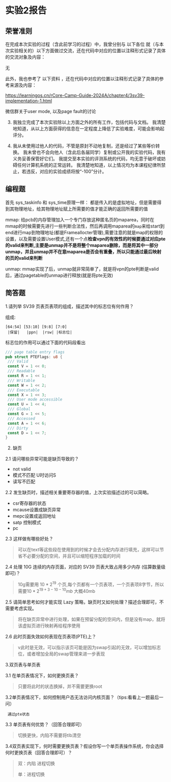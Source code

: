 # 实验2报告

## 荣誉准则

在完成本次实验的过程（含此前学习的过程）中，我曾分别与 以下各位 就（与本次实验相关的）以下方面做过交流，还在代码中对应的位置以注释形式记录了具体的交流对象及内容：

无

此外，我也参考了 以下资料 ，还在代码中对应的位置以注释形式记录了具体的参考来源及内容：

<https://learningos.cn/rCore-Camp-Guide-2024A/chapter4/3sv39-implementation-1.html>

微信群关于user mode, 以及page fault的讨论

3. 我独立完成了本次实验除以上方面之外的所有工作，包括代码与文档。 我清楚地知道，从以上方面获得的信息在一定程度上降低了实验难度，可能会影响起评分。

4. 我从未使用过他人的代码，不管是原封不动地复制，还是经过了某些等价转换。 我未曾也不会向他人（含此后各届同学）复制或公开我的实验代码，我有义务妥善保管好它们。 我提交至本实验的评测系统的代码，均无意于破坏或妨碍任何计算机系统的正常运转。 我清楚地知道，以上情况均为本课程纪律所禁止，若违反，对应的实验成绩将按“-100”分计。

## 编程题

首先 sys_taskinfo 和 sys_time原理一样：
都是传入的是虚拟地址，但是需要得到其物理地址，给其物理地址赋上所需要的值才能正确的返回所需要的值

mmap:
给pcb的内存管理加入一个专门存放这种匿名页的maparea，同时在mmap的时候需要先进行一些判断合法性，然后再调用maparea的`map`来给start到end进行map到物理地址(都是Frameallocter管理),需要注意的就是map的权限的设置，以及需要设置User模式,还有一个点**检查vpn的有效性的时候要通过对应pte的valid来判断,主要是unmap并不是将整个maparea删除，而是将其中一部分unmap，并且unmap并不在意maparea是否会有重叠，所以只能通过最后映射的页的valid来判断**

unmap:
mmap实现了后，unmap就非常简单了，就是将vpn的pte判断是valid后，通过pagetable的unmap进行释放(就是将pte无效)

## 简答题

1.请列举 SV39 页表页表项的组成，描述其中的标志位有何作用？

组成:

```
[64:54] [53:10] [9:8] [7:0]
 |保留|   |ppn|  |rsw| |标志位|
```

标志位的作用可以通过下面的代码段看出

```rust
/// page table entry flags
pub struct PTEFlags: u8 {
 /// Valid
 const V = 1 << 0;
 /// Readable
 const R = 1 << 1;
 /// Writable
 const W = 1 << 2;
 /// Executable
 const X = 1 << 3;
 /// User mode accessible
 const U = 1 << 4;
 /// Global
 const G = 1 << 5;
 /// Accessed
 const A = 1 << 6;
 /// Dirty
 const D = 1 << 7;
}
```

2. 缺页

2.1 请问哪些异常可能是缺页导致的？

- not valid
- 模式不匹配 U时访问S
- 读写不匹配

2.2 发生缺页时，描述相关重要寄存器的值，上次实验描述过的可以简略。

- csr寄存器的状态
- mcause设置成缺页异常
- mepc设置成返回地址
- satp 控制模式
- pc

2.3 这样做有哪些好处？

>可以在text等这些段在使用到的时候才会去分配内存进行填充，这样可以节省不必要分配的空间，并且可以缩短程序加载的时间

2.4 处理 10G 连续的内存页面，对应的 SV39 页表大致占用多少内存 (估算数量级即可)？

>10g需要用 $10*2^{19}$ 个页,每个页都有一个页表项，一个页表项8字节，所以需要$10*2^{19+3-10-10}mb$ 大概40mb

2.5 请简单思考如何才能实现 Lazy 策略，缺页时又如何处理？描述合理即可，不需要考虑实现。
>将在缺页异常中进行处理，如果在预留分配的空间内，但是没有map，就将该虚拟页进行映射再给程序使用

2.6 此时页面失效如何表现在页表项(PTE)上？
>v此时是无效，可以指示该页可能是因为swap引起的无效，可以增加标志位，或者增加全局的swap管理来进一步表现

3.双页表与单页表

3.1 在单页表情况下，如何更换页表？
>只要将此时的状态换掉，并不需要更换root

 3.2单页表情况下，如何控制用户态无法访问内核页面？（tips:看看上一题最后一问）

     通过pte状态

3.3 单页表有何优势？（回答合理即可）
>切换更快，内陷不需要将tlb清空

3.4双页表实现下，何时需要更换页表？假设你写一个单页表操作系统，你会选择何时更换页表（回答合理即可）？
>双：内陷 进程切换
>
>单：进程切换
